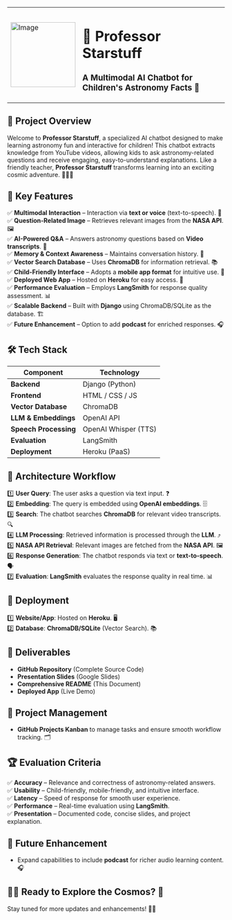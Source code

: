 <table>
  <tr>
    <td>
      <img src="https://github.com/user-attachments/assets/96a0ac18-6071-4c04-8a7a-45d901da5eda" alt="Image" width="150">
    </td>
    <td>
      <h1>🌟 Professor Starstuff</h1>
      <h3>A Multimodal AI Chatbot for Children's Astronomy Facts 🚀</h3>
    </td>
  </tr>
</table>

## 📌 Project Overview
Welcome to **Professor Starstuff**, a specialized AI chatbot designed to make learning astronomy fun and interactive for children! This chatbot extracts knowledge from YouTube videos, allowing kids to ask astronomy-related questions and receive engaging, easy-to-understand explanations. Like a friendly teacher, **Professor Starstuff** transforms learning into an exciting cosmic adventure. 🧑‍🚀🌌

## 🎯 Key Features

✅ **Multimodal Interaction** – Interaction via **text or voice** (text-to-speech). 💬  
✅ **Question-Related Image** – Retrieves relevant images from the **NASA API**. 🖼️  
✅ **AI-Powered Q&A** – Answers astronomy questions based on **Video transcripts**. 📄  
✅ **Memory & Context Awareness** – Maintains conversation history. 🧠  
✅ **Vector Search Database** – Uses **ChromaDB** for information retrieval. 📚  
✅ **Child-Friendly Interface** – Adopts a **mobile app format** for intuitive use. 📱  
✅ **Deployed Web App** – Hosted on **Heroku** for easy access. 🚀  
✅ **Performance Evaluation** – Employs **LangSmith** for response quality assessment. 📊  
✅ **Scalable Backend** – Built with **Django** using ChromaDB/SQLite as the database. 🏗️  
✅ **Future Enhancement** – Option to add **podcast** for enriched responses. 🎧  

## 🛠️ Tech Stack

| Component            | Technology         |
|----------------------|--------------------|
| **Backend**          | Django (Python)   |
| **Frontend**         | HTML / CSS / JS   |
| **Vector Database**  | ChromaDB          |
| **LLM & Embeddings** | OpenAI API        |
| **Speech Processing**| OpenAI Whisper (TTS) |
| **Evaluation**       | LangSmith         |
| **Deployment**       | Heroku (PaaS)     |

## 📌 Architecture Workflow

1️⃣ **User Query**: The user asks a question via text input. ❓  
2️⃣ **Embedding**: The query is embedded using **OpenAI embeddings**. 🗄️  
3️⃣ **Search**: The chatbot searches **ChromaDB** for relevant video transcripts. 🔍  
4️⃣ **LLM Processing**: Retrieved information is processed through the **LLM**. ⤴️  
5️⃣ **NASA API Retrieval**: Relevant images are fetched from the **NASA API**. 🖼️  
6️⃣ **Response Generation**: The chatbot responds via text or **text-to-speech**. 🗣️  
7️⃣ **Evaluation**: **LangSmith** evaluates the response quality in real time. 📊  

## 🚀 Deployment

1️⃣ **Website/App**: Hosted on **Heroku**. 🖥️  
2️⃣ **Database**: **ChromaDB/SQLite** (Vector Search). 📚  

## 📂 Deliverables

- **GitHub Repository** (Complete Source Code)  
- **Presentation Slides** (Google Slides)  
- **Comprehensive README** (This Document)  
- **Deployed App** (Live Demo)

## 📅 Project Management

- **GitHub Projects Kanban** to manage tasks and ensure smooth workflow tracking. 🗂️

## 🏆 Evaluation Criteria

✅ **Accuracy** – Relevance and correctness of astronomy-related answers.  
✅ **Usability** – Child-friendly, mobile-friendly, and intuitive interface.  
✅ **Latency** – Speed of response for smooth user experience.  
✅ **Performance** – Real-time evaluation using **LangSmith**.  
✅ **Presentation** – Documented code, concise slides, and project explanation.  

## 🎉 Future Enhancement

- Expand capabilities to include **podcast** for richer audio learning content. 🎧  

## 👩‍🚀 Ready to Explore the Cosmos? 🌌

Stay tuned for more updates and enhancements! 🚀✨  
